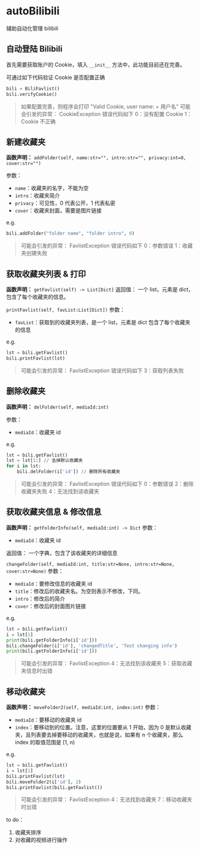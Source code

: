 # autoBilibili
 辅助自动化管理 bilibili

## 自动登陆 Bilibili
首先需要获取账户的 Cookie，填入 `__init__` 方法中，此功能目前还在完善。

可通过如下代码验证 Cookie 是否配置正确
```python
bili = BiliFavlist()
bili.verifyCookie()
```
>如果配置完善，则程序会打印 "Valid Cookie, user name: + 用户名"
>可能会引发的异常：
>   CookieException 错误代码如下
>       0：没有配置 Cookie
>       1：Cookie 不正确

## 新建收藏夹
**函数声明：**
`addFolder(self, name:str="", intro:str="", privacy:int=0, cover:str="")`

参数：
- `name`：收藏夹的名字，不能为空
- `intro`：收藏夹简介
- `privacy`：可见性，0 代表公开，1 代表私密
- `cover`：收藏夹封面，需要是图片链接

e.g.
```python
bili.addFolder("folder name", "folder intro", 0)
```
> 可能会引发的异常：
>   FavlistException 错误代码如下
>       0：参数错误
>       1：收藏夹创建失败


## 获取收藏夹列表 & 打印
**函数声明：**
`getFavlist(self) -> List[Dict]`
返回值：
一个 list，元素是 dict，包含了每个收藏夹的信息。

`printFavlist(self, favList:List[Dict])`
参数：
- `favList`：获取到的收藏夹列表，是一个 list，元素是 dict 包含了每个收藏夹的信息

e.g.
```python
lst = bili.getFavlist()
bili.printFavlist(lst)
```
> 可能会引发的异常：
> FavlistException 错误代码如下
>       3：获取列表失败


## 删除收藏夹
**函数声明：**
`delFolder(self, mediaId:int)`

参数：
- `mediaId`：收藏夹 id

e.g.
```python
lst = bili.getFavlist()
lst = lst[1:] // 去掉默认收藏夹
for i in lst:
    bili.delFolder(i['id']) // 删除所有收藏夹
```
> 可能会引发的异常：
>   FavlistException 错误代码如下
>       0：参数错误
>       2：删除收藏夹失败
>       4：无法找到该收藏夹


## 获取收藏夹信息 & 修改信息
**函数声明：**
`getFolderInfo(self, mediaId:int) -> Dict`
参数：
- `mediaId`：收藏夹 id

返回值：
一个字典，包含了该收藏夹的详细信息

`changeFolder(self, mediaId:int, title:str=None, intro:str=None, cover:str=None)`
参数：
- `mediaId`：要修改信息的收藏夹 id
- `title`：修改后的收藏夹名。为空则表示不修改，下同。
- `intro`：修改后的简介
- `cover`：修改后的封面图片链接

e.g.
```python
lst = bili.getFavlist()
i = lst[1]
print(bili.getFolderInfo(i['id']))
bili.changeFolder(i['id'], 'changedTitle', 'Test changing info')
print(bili.getFolderInfo(i['id']))
```
>可能会引发的异常：
>   FavlistException
>       4：无法找到该收藏夹
>       5：获取收藏夹信息时出错
>       

## 移动收藏夹
**函数声明：**
`moveFolder2(self, mediaId:int, index:int)`
参数：
- `mediaId`：要移动的收藏夹 id
- `index`：要移动到的位置。注意，这里的位置要从 1 开始，因为 0 是默认收藏夹，且列表要去掉要移动的收藏夹，也就是说，如果有 n 个收藏夹，那么 index 的取值范围是 [1, n)

e.g.
```python
lst = bili.getFavlist()
i = lst[1]
bili.printFavlist(lst)
bili.moveFolder2(i['id'], 2)
bili.printFavlist(bili.getFavlist())
```
>可能会引发的异常：
>   FavlistException
>       4：无法找到收藏夹
>       7：移动收藏夹时出错

to do：
1. 收藏夹排序
2. 对收藏的视频进行操作